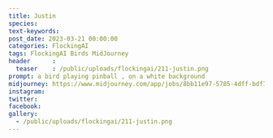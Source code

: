 ```yaml
---
title: Justin
species: 
text-keywords: 
post_date: 2023-03-21 00:00:00
categories: FlockingAI
tags: FlockingAI Birds MidJourney 
header      :
  teaser    : /public/uploads/flockingai/211-justin.png
prompt: a bird playing pinball , on a white background
midjourney: https://www.midjourney.com/app/jobs/8bb11e97-5785-4dff-bdf7-14bec1052b8a
instagram: 
twitter: 
facebook: 
gallery: 
  - /public/uploads/flockingai/211-justin.png
---
```


